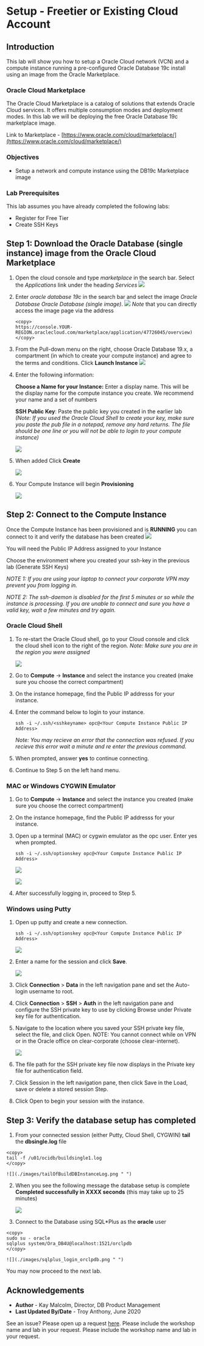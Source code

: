 # Setup - Freetier or Existing Cloud Account

## Introduction
This lab will show you how to setup a Oracle Cloud network (VCN) and a compute instance running a pre-configured Oracle Database 19c install using an image from the Oracle Marketplace.  

### Oracle Cloud Marketplace

The Oracle Cloud Marketplace is a catalog of solutions that extends Oracle Cloud services.  It offers multiple consumption modes and deployment modes.  In this lab we will be deploying the free Oracle Database 19c marketplace image.

Link to Marketplace - [https://www.oracle.com/cloud/marketplace/](https://www.oracle.com/cloud/marketplace/)

### Objectives

-   Setup a network and compute instance using the DB19c Marketplace image

### Lab Prerequisites

This lab assumes you have already completed the following labs:
- Register for Free Tier
- Create SSH Keys

## Step 1: Download the Oracle Database (single instance) image from the Oracle Cloud Marketplace

1.  Open the cloud console and type *marketplace* in the search bar. Select the *Applications* link under the heading *Services*
    ![](./images/cloud_console_1.png " ")

2.  Enter *oracle database 19c* in the search bar and select the image *Oracle Database Oracle Database (single image)*.
    ![](./images/cloud_console_2.png " ")
    *Note* that you can directly access the image page via the address

    ```
    <copy>
    https://console.YOUR-REGION.oraclecloud.com/marketplace/application/47726045/overview)
    </copy>
    ```

3.  From the Pull-down menu on the right, choose Oracle Database 19.x, a compartment (in which to create your compute instance) and agree to the terms and conditions. Click **Launch Instance**
    ![](./images/cloud_console_4.png " ")   

4.  Enter the following information:

    **Choose a Name for your Instance:** Enter a display name. This will be the display name for the compute instance you create.  We recommend your name and a set of numbers

    **SSH Public Key**:  Paste the public key you created in the earlier lab *(Note: If you used the Oracle Cloud Shell to create your key, make sure you paste the pub file in a notepad, remove any hard returns.  The file should be one line or you will not be able to login to your compute instance)*

    ![](./images/cloud_console_5.png " ")      

6. When added Click **Create**

    ![](./images/cloud_console_8a.png " ")

7.  Your Compute Instance will begin **Provisioning**

    ![](./images/provisioning_instance_1.png " ")


## Step 2: Connect to the Compute Instance
Once the Compute Instance has been provisioned and is **RUNNING** you can connect to it and verify the database has been created
    ![](./images/provisioning_instance_2.png " ")

You will need the Public IP Address assigned to your Instance

Choose the environment where you created your ssh-key in the previous lab (Generate SSH Keys)

*NOTE 1:  If you are using your laptop to connect your corporate VPN may prevent you from logging in.*

*NOTE 2: The ssh-daemon is disabled for the first 5 minutes or so while the instance is processing.  If you are unable to connect and sure you have a valid key, wait a few minutes and try again.*

### Oracle Cloud Shell

1. To re-start the Oracle Cloud shell, go to your Cloud console and click the cloud shell icon to the right of the region.  *Note: Make sure you are in the region you were assigned*

    ![](./images/cloudshell.png " ")

2.  Go to **Compute** -> **Instance** and select the instance you created (make sure you choose the correct compartment)
3.  On the instance homepage, find the Public IP addresss for your instance.
4.  Enter the command below to login to your instance.    
    ````
    ssh -i ~/.ssh/<sshkeyname> opc@<Your Compute Instance Public IP Address>
    ````

    *Note: You may recieve an error that the connection was refused. If you recieve this error wait a minute and re enter the previous command.*
5.  When prompted, answer **yes** to continue connecting.
6.  Continue to Step 5 on the left hand menu.

### MAC or Windows CYGWIN Emulator
1.  Go to **Compute** -> **Instance** and select the instance you created (make sure you choose the correct compartment)
2.  On the instance homepage, find the Public IP addresss for your instance.

3.  Open up a terminal (MAC) or cygwin emulator as the opc user.  Enter yes when prompted.

    ````
    ssh -i ~/.ssh/optionskey opc@<Your Compute Instance Public IP Address>
    ````
    ![](./images/cloudshellssh.png " ")

    ![](./images/cloudshelllogin.png " ")

4.  After successfully logging in, proceed to Step 5.

### Windows using Putty

1.  Open up putty and create a new connection.

    ````
    ssh -i ~/.ssh/optionskey opc@<Your Compute Instance Public IP Address>
    ````
    ![](./images/ssh-first-time.png " ")

2.  Enter a name for the session and click **Save**.

    ![](./images/putty-setup.png " ")

3. Click **Connection** > **Data** in the left navigation pane and set the Auto-login username to root.

4. Click **Connection** > **SSH** > **Auth** in the left navigation pane and configure the SSH private key to use by clicking Browse under Private key file for authentication.

5. Navigate to the location where you saved your SSH private key file, select the file, and click Open.  NOTE:  You cannot connect while on VPN or in the Oracle office on clear-corporate (choose clear-internet).

    ![](./images/putty-auth.png " ")

6. The file path for the SSH private key file now displays in the Private key file for authentication field.

7. Click Session in the left navigation pane, then click Save in the Load, save or delete a stored session Step.

8. Click Open to begin your session with the instance.


## Step 3: Verify the database setup has completed

1.  From your connected session (either Putty, Cloud Shell, CYGWIN) **tail** the **dbsingle.log** file
````
<copy>
tail -f /u01/ocidb/buildsingle1.log
</copy>
````
    ![](./images/tailOfBuildDBInstanceLog.png " ")

2. When you see the following message the database setup is complete **Completed successfully in XXXX seconds** (this may take up to 25 minutes)

    ![](./images/tailOfBuildDBInstanceLog_finished.png " ")

3. Connect to the Database using SQL*Plus as the **oracle** user
````
<copy>
sudo su - oracle
sqlplus system/Ora_DB4U@localhost:1521/orclpdb
</copy>
````
    ![](./images/sqlplus_login_orclpdb.png " ")


You may now proceed to the next lab.  

## Acknowledgements

- **Author** - Kay Malcolm, Director, DB Product Management
- **Last Updated By/Date** - Troy Anthony, June 2020

See an issue?  Please open up a request [here](https://github.com/oracle/learning-library/issues).   Please include the workshop name and lab in your request.    Please include the workshop name and lab in your request.
